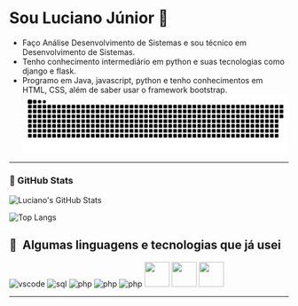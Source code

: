 # Sou Luciano Júnior 👋
- Faço Análise Desenvolvimento de Sistemas e sou técnico em Desenvolvimento de Sistemas.
- Tenho conhecimento intermediário em python e suas tecnologias como django e flask.
- Programo em Java, javascript, python e tenho conhecimentos em HTML, CSS, além de saber usar o framework bootstrap.
![snake gif](https://github.com/lucianomenezesjr/lucianomenezesjr/blob/output/github-snake-dark.svg)


---
### 🚀 GitHub Stats

![Luciano's GitHub Stats](https://github-readme-stats.vercel.app/api?username=lucianomenezesjr&show_icons=true&theme=radical)

![Top Langs](https://github-readme-stats.vercel.app/api/top-langs/?username=lucianomenezesjr&layout=compact&theme=radical)

<h2> 🚀 &nbsp;Algumas linguagens e tecnologias que já usei</h2>
<p align="left">
<img src="https://cdn.jsdelivr.net/gh/devicons/devicon/icons/vscode/vscode-original.svg" alt="vscode" width="45" height="45"/>
<img src="https://cdn.jsdelivr.net/gh/devicons/devicon@latest/icons/azuresqldatabase/azuresqldatabase-original.svg" alt="sql" width="45" height="45"/>
<img src="https://cdn.jsdelivr.net/gh/devicons/devicon/icons/php/php-original.svg" alt="php" width="45" height="45"/>
<img src="https://cdn.jsdelivr.net/gh/devicons/devicon@latest/icons/bootstrap/bootstrap-original.svg" alt="php" width="45" height="45"/>
<img src="https://cdn.jsdelivr.net/gh/devicons/devicon@latest/icons/flask/flask-original.svg" alt="php" width="45" height="45"/>
<img src="https://cdn.jsdelivr.net/gh/devicons/devicon@latest/icons/git/git-original.svg" width="45" height="45"/>
<img src="https://cdn.jsdelivr.net/gh/devicons/devicon@latest/icons/java/java-original.svg" width="45" height="45" />
<img src="https://cdn.jsdelivr.net/gh/devicons/devicon@latest/icons/python/python-original.svg" width="45" height="45"/>


</p>

---






